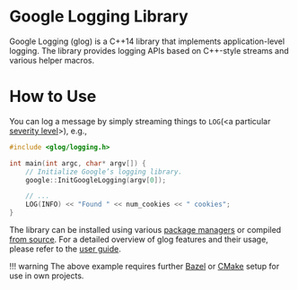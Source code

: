 # Google Logging Library

Google Logging (glog) is a C++14 library that implements application-level
logging. The library provides logging APIs based on C++-style streams and
various helper macros.

# How to Use

You can log a message by simply streaming things to `LOG`(<a particular
[severity level](user_guide.md#severity-levels)\>), e.g.,

``` cpp title="main.cpp"
#include <glog/logging.h>

int main(int argc, char* argv[]) {
    // Initialize Google’s logging library.
    google::InitGoogleLogging(argv[0]);

    // ...
    LOG(INFO) << "Found " << num_cookies << " cookies";
}
```

The library can be installed using various [package managers](packages.md) or
compiled [from source](build.md). For a detailed overview of glog features and
their usage, please refer to the [user guide](user_guide.md).

!!! warning
    The above example requires further [Bazel](build.md#bazel) or
    [CMake](usage.md) setup for use in own projects.
